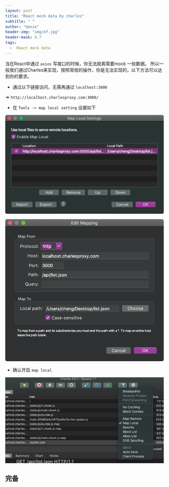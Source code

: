 ```yaml
---
layout: post
title: "React mock data by charles"
subtitle: " "
author: "Genie"
header-img: "img/ef.jpg"
header-mask: 0.7
tags:
  -  React mock data
---
```


当在React中通过 `axios` 写接口的时候，你无法脱离需要mock 一些数据。
所以一般我们通过Charles来实现，按照常规的操作，你是无法实现的，以下方法可以达到你的要求。

*  通过以下链接访问，无需再通过  `localhost:3000`

=> `http://localhost.charlesproxy.com:3000/`

*  在 ` Tools -> map local setting ` 设置如下

![1](/img/React/WX20200901-101653.png)

![2](/img/React/WX20200901-101631@2x.png)

* 确认开启 `map local`

![3](/img/React/WX20200901-101840.png)

## **完备**
